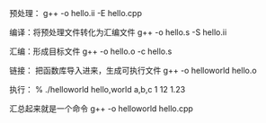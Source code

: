 预处理：
g++ -o hello.ii -E hello.cpp

编译：将预处理文件转化为汇编文件
g++ -o hello.s -S hello.ii


汇编：形成目标文件
g++ -o hello.o -c hello.s

链接： 把函数库导入进来，生成可执行文件
g++ -o helloworld hello.o

执行：
% ./helloworld
hello,world
a,b,c
1
12
1.23

汇总起来就是一个命令
g++ -o helloworld hello.cpp

